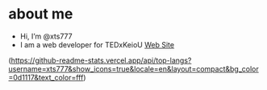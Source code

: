 # about me
- Hi, I’m @xts777
- I am a web developer for TEDxKeioU [Web Site](https://www.tedxkeiou.com/)
  
(https://github-readme-stats.vercel.app/api/top-langs?username=xts777&show_icons=true&locale=en&layout=compact&bg_color=0d1117&text_color=fff)

<!---
xts777/xts777 is a ✨ special ✨ repository because its `README.md` (this file) appears on your GitHub profile.
You can click the Preview link to take a look at your changes.
--->
